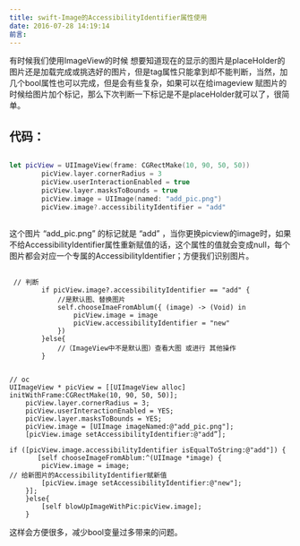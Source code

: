 ```yaml
---
title: swift-Image的AccessibilityIdentifier属性使用
date: 2016-07-28 14:19:14
前言:
---
```

有时候我们使用ImageView的时候 想要知道现在的显示的图片是placeHolder的图片还是加载完成或挑选好的图片，但是tag属性只能拿到却不能判断，当然，加几个bool属性也可以完成，但是会有些复杂，如果可以在给imageview 赋图片的时候给图片加个标记，那么下次判断一下标记是不是placeHolder就可以了，很简单。
    
<!-- more -->
## 代码：
``` swift

let picView = UIImageView(frame: CGRectMake(10, 90, 50, 50))
        picView.layer.cornerRadius = 3
        picView.userInteractionEnabled = true
        picView.layer.masksToBounds = true
        picView.image = UIImage(named: "add_pic.png")
        picView.image?.accessibilityIdentifier = "add"
        
```

这个图片 “add_pic.png” 的标记就是  “add” ，当你更换picview的image时，如果不给AccessibilityIdentifier属性重新赋值的话，这个属性的值就会变成null，每个图片都会对应一个专属的AccessibilityIdentifier；方便我们识别图片。
    

``` swfit 

 // 判断
        if picView.image?.accessibilityIdentifier == "add" {
            //是默认图、替换图片
            self.chooseImaeFromAblum({ (image) -> (Void) in
                picView.image = image
                picView.accessibilityIdentifier = "new"
            })
        }else{
            //（ImageView中不是默认图）查看大图 或进行 其他操作
        }
        
```

``` oc
// oc
UIImageView * picView = [[UIImageView alloc] initWithFrame:CGRectMake(10, 90, 50, 50)];
    picView.layer.cornerRadius = 3;
    picView.userInteractionEnabled = YES;
    picView.layer.masksToBounds = YES;
    picView.image = [UIImage imageNamed:@"add_pic.png"];
    [picView.image setAccessibilityIdentifier:@"add”];

if ([picView.image.accessibilityIdentifier isEqualToString:@"add"]) {
       [self chooseImageFromAblum:^(UIImage *image) {
        picView.image = image;
// 给新图片的AccessibilityIdentifier赋新值
        [picView.image setAccessibilityIdentifier:@"new"];
    }]; 
    }else{
        [self blowUpImageWithPic:picView.image];
    }

```

这样会方便很多，减少bool变量过多带来的问题。